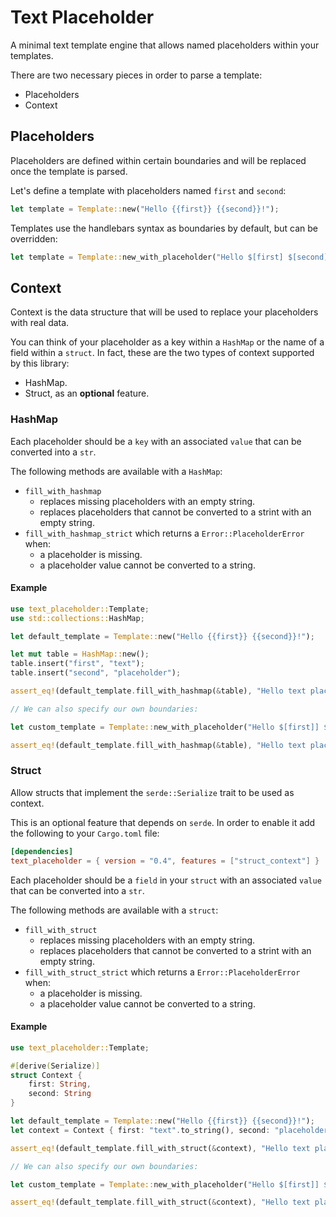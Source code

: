 # Text Placeholder

A minimal text template engine that allows named placeholders within your templates.

There are two necessary pieces in order to parse a template:

- Placeholders
- Context

## Placeholders

Placeholders are defined within certain boundaries and will be replaced once the template is parsed.

Let's define a template with placeholders named `first` and `second`:

```rust
let template = Template::new("Hello {{first}} {{second}}!");
```

Templates use the handlebars syntax as boundaries by default, but can be overridden:

```rust
let template = Template::new_with_placeholder("Hello $[first] $[second]!", "$[", "]");
```

## Context

Context is the data structure that will be used to replace your placeholders with real data.

You can think of your placeholder as a key within a `HashMap` or the name of a field within a
`struct`. In fact, these are the two types of context supported by this library:

- HashMap.
- Struct, as an **optional** feature.

### HashMap

Each placeholder should be a `key` with an associated `value` that can be converted into a `str`.

The following methods are available with a `HashMap`:

- `fill_with_hashmap`
  - replaces missing placeholders with an empty string.
  - replaces placeholders that cannot be converted to a strint with an empty string.
- `fill_with_hashmap_strict` which returns a `Error::PlaceholderError` when:
  - a placeholder is missing.
  - a placeholder value cannot be converted to a string.

#### Example

```rust
use text_placeholder::Template;
use std::collections::HashMap;

let default_template = Template::new("Hello {{first}} {{second}}!");

let mut table = HashMap::new();
table.insert("first", "text");
table.insert("second", "placeholder");

assert_eq!(default_template.fill_with_hashmap(&table), "Hello text placeholder!");

// We can also specify our own boundaries:

let custom_template = Template::new_with_placeholder("Hello $[first]] $[second]!", "$[", "]");

assert_eq!(default_template.fill_with_hashmap(&table), "Hello text placeholder!");
```

### Struct

Allow structs that implement the `serde::Serialize` trait to be used as context.

This is an optional feature that depends on `serde`. In order to enable it add the following to your `Cargo.toml` file:

```toml
[dependencies]
text_placeholder = { version = "0.4", features = ["struct_context"] }
```

Each placeholder should be a `field` in your `struct` with an associated `value` that can be converted into a `str`.

The following methods are available with a `struct`:

- `fill_with_struct`
  - replaces missing placeholders with an empty string.
  - replaces placeholders that cannot be converted to a strint with an empty string.
- `fill_with_struct_strict` which returns a `Error::PlaceholderError` when:
  - a placeholder is missing.
  - a placeholder value cannot be converted to a string.

#### Example

```rust
use text_placeholder::Template;

#[derive(Serialize)]
struct Context {
    first: String,
    second: String
}

let default_template = Template::new("Hello {{first}} {{second}}!");
let context = Context { first: "text".to_string(), second: "placeholder".to_string() };

assert_eq!(default_template.fill_with_struct(&context), "Hello text placeholder!");

// We can also specify our own boundaries:

let custom_template = Template::new_with_placeholder("Hello $[first]] $[second]!", "$[", "]");

assert_eq!(default_template.fill_with_struct(&context), "Hello text placeholder!");
```
